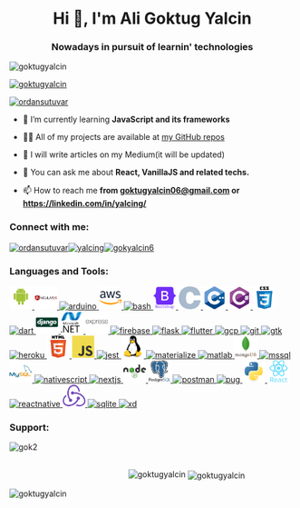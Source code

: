 
<h1 align="center">Hi 👋, I'm Ali Goktug Yalcin</h1>

<h3 align="center">Nowadays in pursuit of learnin' technologies</h3>

  

<p align="left">  <img src="https://komarev.com/ghpvc/?username=goktugyalcin&label=Profile%20views&color=0e75b6&style=flat"  alt="goktugyalcin"  />  </p>

  

<p align="left">  <a href="https://github.com/ryo-ma/github-profile-trophy"><img src="https://github-profile-trophy.vercel.app/?username=goktugyalcin"  alt="goktugyalcin"  /></a>  </p>

  

<p align="left">  <a href="https://twitter.com/ordansutuvar"  target="blank"><img src="https://img.shields.io/twitter/follow/ordansutuvar?logo=twitter&style=for-the-badge"  alt="ordansutuvar"  /></a>  </p>

  

-  🌱 I’m currently learning **JavaScript and its frameworks**

  

-  👨‍💻 All of my projects are available at [my GitHub repos](https://github.com/GoktugYalcin?tab=repositories)

  

-  📝 I will write articles on my Medium(it will be updated)

  

-  💬 You can ask me about **React, VanillaJS and related techs.**

  

-  📫 How to reach me **from goktugyalcin06@gmail.com or https://linkedin.com/in/yalcing/**

  

<h3 align="left">Connect with me:</h3>

<p align="left">

<a href="https://twitter.com/ordansutuvar"  target="blank"><img align="center"  src="https://cdn.jsdelivr.net/npm/simple-icons@3.0.1/icons/twitter.svg"  alt="ordansutuvar"  height="30"  width="40"  /></a><a href="https://linkedin.com/in/yalcing"  target="blank"><img align="center"  src="https://cdn.jsdelivr.net/npm/simple-icons@3.0.1/icons/linkedin.svg"  alt="yalcing"  height="30"  width="40"  /></a><a href="https://instagram.com/gokyalcin6"  target="blank"><img align="center"  src="https://cdn.jsdelivr.net/npm/simple-icons@3.0.1/icons/instagram.svg"  alt="gokyalcin6"  height="30"  width="40"  /></a>

</p>

  

<h3 align="left">Languages and Tools:</h3>

<p align="left">  <a href="https://developer.android.com"  target="_blank">  <img src="https://raw.githubusercontent.com/devicons/devicon/master/icons/android/android-original-wordmark.svg"  alt="android"  width="40"  height="40"/>  </a>  <a href="https://angular.io"  target="_blank">  <img src="https://raw.githubusercontent.com/devicons/devicon/master/icons/angularjs/angularjs-original-wordmark.svg"  alt="angularjs"  width="40"  height="40"/>  </a>  <a href="https://www.arduino.cc/"  target="_blank">  <img src="https://cdn.worldvectorlogo.com/logos/arduino-1.svg"  alt="arduino"  width="40"  height="40"/>  </a>  <a href="https://aws.amazon.com"  target="_blank">  <img src="https://raw.githubusercontent.com/devicons/devicon/master/icons/amazonwebservices/amazonwebservices-original-wordmark.svg"  alt="aws"  width="40"  height="40"/>  </a>  <a href="https://www.gnu.org/software/bash/"  target="_blank">  <img src="https://www.vectorlogo.zone/logos/gnu_bash/gnu_bash-icon.svg"  alt="bash"  width="40"  height="40"/>  </a>  <a href="https://getbootstrap.com"  target="_blank">  <img src="https://raw.githubusercontent.com/devicons/devicon/master/icons/bootstrap/bootstrap-plain-wordmark.svg"  alt="bootstrap"  width="40"  height="40"/>  </a>  <a href="https://www.cprogramming.com/"  target="_blank">  <img src="https://raw.githubusercontent.com/devicons/devicon/master/icons/c/c-original.svg"  alt="c"  width="40"  height="40"/>  </a>  <a href="https://www.w3schools.com/cpp/"  target="_blank">  <img src="https://raw.githubusercontent.com/devicons/devicon/master/icons/cplusplus/cplusplus-original.svg"  alt="cplusplus"  width="40"  height="40"/>  </a>  <a href="https://www.w3schools.com/cs/"  target="_blank">  <img src="https://raw.githubusercontent.com/devicons/devicon/master/icons/csharp/csharp-original.svg"  alt="csharp"  width="40"  height="40"/>  </a>  <a href="https://www.w3schools.com/css/"  target="_blank">  <img src="https://raw.githubusercontent.com/devicons/devicon/master/icons/css3/css3-original-wordmark.svg"  alt="css3"  width="40"  height="40"/>  </a>  <a href="https://dart.dev"  target="_blank">  <img src="https://www.vectorlogo.zone/logos/dartlang/dartlang-icon.svg"  alt="dart"  width="40"  height="40"/>  </a>  <a href="https://www.djangoproject.com/"  target="_blank">  <img src="https://raw.githubusercontent.com/devicons/devicon/master/icons/django/django-original.svg"  alt="django"  width="40"  height="40"/>  </a>  <a href="https://dotnet.microsoft.com/"  target="_blank">  <img src="https://raw.githubusercontent.com/devicons/devicon/master/icons/dot-net/dot-net-original-wordmark.svg"  alt="dotnet"  width="40"  height="40"/>  </a>  <a href="https://expressjs.com"  target="_blank">  <img src="https://raw.githubusercontent.com/devicons/devicon/master/icons/express/express-original-wordmark.svg"  alt="express"  width="40"  height="40"/>  </a>  <a href="https://firebase.google.com/"  target="_blank">  <img src="https://www.vectorlogo.zone/logos/firebase/firebase-icon.svg"  alt="firebase"  width="40"  height="40"/>  </a>  <a href="https://flask.palletsprojects.com/"  target="_blank">  <img src="https://www.vectorlogo.zone/logos/pocoo_flask/pocoo_flask-icon.svg"  alt="flask"  width="40"  height="40"/>  </a>  <a href="https://flutter.dev"  target="_blank">  <img src="https://www.vectorlogo.zone/logos/flutterio/flutterio-icon.svg"  alt="flutter"  width="40"  height="40"/>  </a>  <a href="https://cloud.google.com"  target="_blank">  <img src="https://www.vectorlogo.zone/logos/google_cloud/google_cloud-icon.svg"  alt="gcp"  width="40"  height="40"/>  </a>  <a href="https://git-scm.com/"  target="_blank">  <img src="https://www.vectorlogo.zone/logos/git-scm/git-scm-icon.svg"  alt="git"  width="40"  height="40"/>  </a>  <a href="https://www.gtk.org/"  target="_blank">  <img src="https://upload.wikimedia.org/wikipedia/commons/7/71/GTK_logo.svg"  alt="gtk"  width="40"  height="40"/>  </a>  <a href="https://heroku.com"  target="_blank">  <img src="https://www.vectorlogo.zone/logos/heroku/heroku-icon.svg"  alt="heroku"  width="40"  height="40"/>  </a>  <a href="https://www.w3.org/html/"  target="_blank">  <img src="https://raw.githubusercontent.com/devicons/devicon/master/icons/html5/html5-original-wordmark.svg"  alt="html5"  width="40"  height="40"/>  </a>  <a href="https://developer.mozilla.org/en-US/docs/Web/JavaScript"  target="_blank">  <img src="https://raw.githubusercontent.com/devicons/devicon/master/icons/javascript/javascript-original.svg"  alt="javascript"  width="40"  height="40"/>  </a>  <a href="https://jestjs.io"  target="_blank">  <img src="https://www.vectorlogo.zone/logos/jestjsio/jestjsio-icon.svg"  alt="jest"  width="40"  height="40"/>  </a>  <a href="https://www.linux.org/"  target="_blank">  <img src="https://raw.githubusercontent.com/devicons/devicon/master/icons/linux/linux-original.svg"  alt="linux"  width="40"  height="40"/>  </a>  <a href="https://materializecss.com/"  target="_blank">  <img src="https://raw.githubusercontent.com/prplx/svg-logos/5585531d45d294869c4eaab4d7cf2e9c167710a9/svg/materialize.svg"  alt="materialize"  width="40"  height="40"/>  </a>  <a href="https://www.mathworks.com/"  target="_blank">  <img src="https://raw.githubusercontent.com/simple-icons/simple-icons/master/icons/mathworks.svg"  alt="matlab"  width="40"  height="40"/>  </a>  <a href="https://www.mongodb.com/"  target="_blank">  <img src="https://raw.githubusercontent.com/devicons/devicon/master/icons/mongodb/mongodb-original-wordmark.svg"  alt="mongodb"  width="40"  height="40"/>  </a>  <a href="https://www.microsoft.com/en-us/sql-server"  target="_blank">  <img src="https://cdn.worldvectorlogo.com/logos/microsoft-sql-server.svg"  alt="mssql"  width="40"  height="40"/>  </a>  <a href="https://www.mysql.com/"  target="_blank">  <img src="https://raw.githubusercontent.com/devicons/devicon/master/icons/mysql/mysql-original-wordmark.svg"  alt="mysql"  width="40"  height="40"/>  </a>  <a href="https://nativescript.org/"  target="_blank">  <img src="https://raw.githubusercontent.com/detain/svg-logos/780f25886640cef088af994181646db2f6b1a3f8/svg/nativescript.svg"  alt="nativescript"  width="40"  height="40"/>  </a>  <a href="https://nextjs.org/"  target="_blank">  <img src="https://cdn.worldvectorlogo.com/logos/nextjs-3.svg"  alt="nextjs"  width="40"  height="40"/>  </a>  <a href="https://nodejs.org"  target="_blank">  <img src="https://raw.githubusercontent.com/devicons/devicon/master/icons/nodejs/nodejs-original-wordmark.svg"  alt="nodejs"  width="40"  height="40"/>  </a>  <a href="https://www.postgresql.org"  target="_blank">  <img src="https://raw.githubusercontent.com/devicons/devicon/master/icons/postgresql/postgresql-original-wordmark.svg"  alt="postgresql"  width="40"  height="40"/>  </a>  <a href="https://postman.com"  target="_blank">  <img src="https://www.vectorlogo.zone/logos/getpostman/getpostman-icon.svg"  alt="postman"  width="40"  height="40"/>  </a>  <a href="https://pugjs.org"  target="_blank">  <img src="https://cdn.worldvectorlogo.com/logos/pug.svg"  alt="pug"  width="40"  height="40"/>  </a>  <a href="https://www.python.org"  target="_blank">  <img src="https://raw.githubusercontent.com/devicons/devicon/master/icons/python/python-original.svg"  alt="python"  width="40"  height="40"/>  </a>  <a href="https://reactjs.org/"  target="_blank">  <img src="https://raw.githubusercontent.com/devicons/devicon/master/icons/react/react-original-wordmark.svg"  alt="react"  width="40"  height="40"/>  </a>  <a href="https://reactnative.dev/"  target="_blank">  <img src="https://reactnative.dev/img/header_logo.svg"  alt="reactnative"  width="40"  height="40"/>  </a>  <a href="https://redux.js.org"  target="_blank">  <img src="https://raw.githubusercontent.com/devicons/devicon/master/icons/redux/redux-original.svg"  alt="redux"  width="40"  height="40"/>  </a>  <a href="https://www.sqlite.org/"  target="_blank">  <img src="https://www.vectorlogo.zone/logos/sqlite/sqlite-icon.svg"  alt="sqlite"  width="40"  height="40"/>  </a>  <a href="https://www.adobe.com/products/xd.html"  target="_blank">  <img src="https://cdn.worldvectorlogo.com/logos/adobe-xd.svg"  alt="xd"  width="40"  height="40"/>  </a>  </p>

  

<h3 align="left">Support:</h3>

<p><a href="https://www.buymeacoffee.com/gok2">  <img align="left"  src="https://cdn.buymeacoffee.com/buttons/v2/default-yellow.png"  height="50"  width="210"  alt="gok2"  /></a></p><br><br>

  

<p><img align="left"  src="https://github-readme-stats.vercel.app/api/top-langs?username=goktugyalcin&show_icons=true&locale=en&layout=compact"  alt="goktugyalcin"  /></p>

  

<p>&nbsp;<img align="center"  src="https://github-readme-stats.vercel.app/api?username=goktugyalcin&show_icons=true&locale=en"  alt="goktugyalcin"  /></p>

  

<p><img align="center"  src="https://github-readme-streak-stats.herokuapp.com/?user=goktugyalcin&"  alt="goktugyalcin"  /></p>
